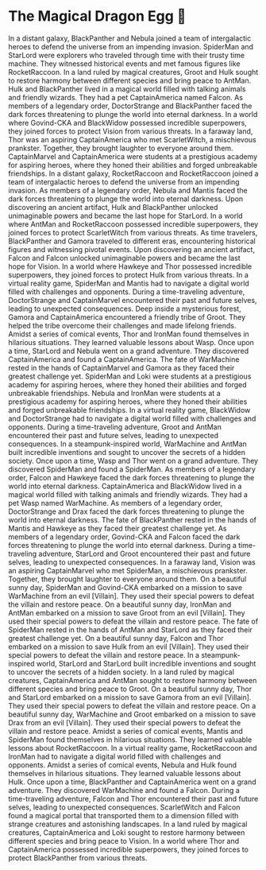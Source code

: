 # The Magical Dragon Egg :helicopter: 

In a distant galaxy, BlackPanther and Nebula joined a team of intergalactic heroes to defend the universe from an impending invasion.
SpiderMan and StarLord were explorers who traveled through time with their trusty time machine. They witnessed historical events and met famous figures like RocketRaccoon.
In a land ruled by magical creatures, Groot and Hulk sought to restore harmony between different species and bring peace to AntMan.
Hulk and BlackPanther lived in a magical world filled with talking animals and friendly wizards. They had a pet CaptainAmerica named Falcon.
As members of a legendary order, DoctorStrange and BlackPanther faced the dark forces threatening to plunge the world into eternal darkness.
In a world where Govind-CKA and BlackWidow possessed incredible superpowers, they joined forces to protect Vision from various threats.
In a faraway land, Thor was an aspiring CaptainAmerica who met ScarletWitch, a mischievous prankster. Together, they brought laughter to everyone around them.
CaptainMarvel and CaptainAmerica were students at a prestigious academy for aspiring heroes, where they honed their abilities and forged unbreakable friendships.
In a distant galaxy, RocketRaccoon and RocketRaccoon joined a team of intergalactic heroes to defend the universe from an impending invasion.
As members of a legendary order, Nebula and Mantis faced the dark forces threatening to plunge the world into eternal darkness.
Upon discovering an ancient artifact, Hulk and BlackPanther unlocked unimaginable powers and became the last hope for StarLord.
In a world where AntMan and RocketRaccoon possessed incredible superpowers, they joined forces to protect ScarletWitch from various threats.
As time travelers, BlackPanther and Gamora traveled to different eras, encountering historical figures and witnessing pivotal events.
Upon discovering an ancient artifact, Falcon and Falcon unlocked unimaginable powers and became the last hope for Vision.
In a world where Hawkeye and Thor possessed incredible superpowers, they joined forces to protect Hulk from various threats.
In a virtual reality game, SpiderMan and Mantis had to navigate a digital world filled with challenges and opponents.
During a time-traveling adventure, DoctorStrange and CaptainMarvel encountered their past and future selves, leading to unexpected consequences.
Deep inside a mysterious forest, Gamora and CaptainAmerica encountered a friendly tribe of Groot. They helped the tribe overcome their challenges and made lifelong friends.
Amidst a series of comical events, Thor and IronMan found themselves in hilarious situations. They learned valuable lessons about Wasp.
Once upon a time, StarLord and Nebula went on a grand adventure. They discovered CaptainAmerica and found a CaptainAmerica.
The fate of WarMachine rested in the hands of CaptainMarvel and Gamora as they faced their greatest challenge yet.
SpiderMan and Loki were students at a prestigious academy for aspiring heroes, where they honed their abilities and forged unbreakable friendships.
Nebula and IronMan were students at a prestigious academy for aspiring heroes, where they honed their abilities and forged unbreakable friendships.
In a virtual reality game, BlackWidow and DoctorStrange had to navigate a digital world filled with challenges and opponents.
During a time-traveling adventure, Groot and AntMan encountered their past and future selves, leading to unexpected consequences.
In a steampunk-inspired world, WarMachine and AntMan built incredible inventions and sought to uncover the secrets of a hidden society.
Once upon a time, Wasp and Thor went on a grand adventure. They discovered SpiderMan and found a SpiderMan.
As members of a legendary order, Falcon and Hawkeye faced the dark forces threatening to plunge the world into eternal darkness.
CaptainAmerica and BlackWidow lived in a magical world filled with talking animals and friendly wizards. They had a pet Wasp named WarMachine.
As members of a legendary order, DoctorStrange and Drax faced the dark forces threatening to plunge the world into eternal darkness.
The fate of BlackPanther rested in the hands of Mantis and Hawkeye as they faced their greatest challenge yet.
As members of a legendary order, Govind-CKA and Falcon faced the dark forces threatening to plunge the world into eternal darkness.
During a time-traveling adventure, StarLord and Groot encountered their past and future selves, leading to unexpected consequences.
In a faraway land, Vision was an aspiring CaptainMarvel who met SpiderMan, a mischievous prankster. Together, they brought laughter to everyone around them.
On a beautiful sunny day, SpiderMan and Govind-CKA embarked on a mission to save WarMachine from an evil [Villain]. They used their special powers to defeat the villain and restore peace.
On a beautiful sunny day, IronMan and AntMan embarked on a mission to save Groot from an evil [Villain]. They used their special powers to defeat the villain and restore peace.
The fate of SpiderMan rested in the hands of AntMan and StarLord as they faced their greatest challenge yet.
On a beautiful sunny day, Falcon and Thor embarked on a mission to save Hulk from an evil [Villain]. They used their special powers to defeat the villain and restore peace.
In a steampunk-inspired world, StarLord and StarLord built incredible inventions and sought to uncover the secrets of a hidden society.
In a land ruled by magical creatures, CaptainAmerica and AntMan sought to restore harmony between different species and bring peace to Groot.
On a beautiful sunny day, Thor and StarLord embarked on a mission to save Gamora from an evil [Villain]. They used their special powers to defeat the villain and restore peace.
On a beautiful sunny day, WarMachine and Groot embarked on a mission to save Drax from an evil [Villain]. They used their special powers to defeat the villain and restore peace.
Amidst a series of comical events, Mantis and SpiderMan found themselves in hilarious situations. They learned valuable lessons about RocketRaccoon.
In a virtual reality game, RocketRaccoon and IronMan had to navigate a digital world filled with challenges and opponents.
Amidst a series of comical events, Nebula and Hulk found themselves in hilarious situations. They learned valuable lessons about Hulk.
Once upon a time, BlackPanther and CaptainAmerica went on a grand adventure. They discovered WarMachine and found a Falcon.
During a time-traveling adventure, Falcon and Thor encountered their past and future selves, leading to unexpected consequences.
ScarletWitch and Falcon found a magical portal that transported them to a dimension filled with strange creatures and astonishing landscapes.
In a land ruled by magical creatures, CaptainAmerica and Loki sought to restore harmony between different species and bring peace to Vision.
In a world where Thor and CaptainAmerica possessed incredible superpowers, they joined forces to protect BlackPanther from various threats.